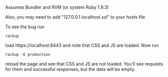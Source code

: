 Assumes Bundler and RVM (or system Ruby 1.9.3)

Also, you may need to add "127.0.0.1 localhost.ssl" to your hosts file

To see the bug run

`rackup`

load https://localhost:8443 and note that CSS and JS are loaded. Now run

`rackup -E production`

reload the page and see that CSS and JS are not loaded. You'll see requests for them and successful responses, but the data will be empty.
